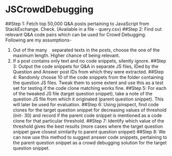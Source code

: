 # JSCrowdDebugging
##Step 1:
Fetch top 50,000 Q&A posts pertaining to JavaScript from StackExchange. Check. (Available in a file - query.csv)
##Step 2:
Find out relevant Q&A code pairs which can be used for Crowd Debugging. Following are my assumptions-
  1. Out of the many <code> </code> separated texts in the posts, choose the one of the maximum length. Higher chance of being relevant.
  2. If a post contains only text and no code snippets, silently ignore.
##Step 3:
Output the code snippets for Q&A in separate JS files, IDed by the Question and Answer post IDs from which they were extracted.
##Step 4: 
Randomly choose 10 of the code snippets from the folder containing the question JS files. Tweak them to some extent and use this as a test set for testing if the code clone matching works fine.
##Step 5: 
For each of the tweaked JS file (target question snippet), take a note of the question JS file from which it originated (parent question snippet). This will later be used for evaluation.
##Step 6:
Using jsinspect, find code clones for the target question snippet for decreasing values of threshold (init- 30) and record if the parent code snippet is mentioned as a code clone for that particular threshold.
##Step 7:
Identify which value of the threshold gives the best results (more cases where the target question snippet gave closest similarity to parent question snippet)
##Step 8:
We can now use this method to suggest answer code snippets, pertaining to the parent question snippet as a crowd debugging solution for the target question snippet.

